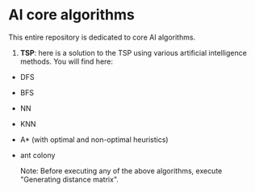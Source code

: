 # AI core algorithms

This entire repository is dedicated to core AI algorithms.

1. **TSP**: here is a solution to the TSP using various artificial intelligence methods. You will find here:

  - DFS
  - BFS
  - NN
  - KNN
  - A* (with optimal and non-optimal heuristics)
  - ant colony

    Note: Before executing any of the above algorithms, execute "Generating distance matrix".

